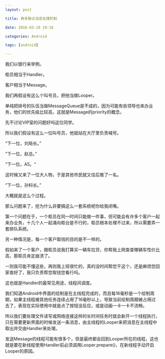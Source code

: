 ```yaml
---
layout: post

title: 再多聊点消息处理机制

date: 2016-03-10 19:16

categories: Android

tags: [android]

---
```


我们以银行来举例。

柜员相当于Handler。

客户相当于Message。

我们再假设有这么个叫号员，把他当做Looper。

单纯把排号的队伍当做MessageQueue是不成的，因为可能有些领导也来办业务，他们的优先级比较高，这就是Message的priority的概念。

先不讨论VIP室的问题好吗这位同学。

所以我们假设有这么一位叫号员，他就站在大厅里负责喊号。

“下一位，刘局长。”

“下一位，赵总。”

“下一位，A5。“

这时候又来了一位大人物，于是其他市民就又往后推了一名。

“下一位，孙科长。”

大概就是这么个过程。



那么问题来了，挖为什么非要搞这么一套系统呢你给我闭嘴。

第一个问题在于，一个柜员在同一时间只能做一件事，但可能会有许多个客户一起来办业务，十几个人一起涌向柜台是不行的，柜员根本处理不过来，所以需要弄一套排队系统。

另一种情况是，每一个客户取钱的目的是不一样的。

假如来了一个客户，跟柜员说我打算买一辆车拉货，你帮我上网查查哪辆车性价比高，那柜员肯定崩溃了。

一则我可能不懂这些，再则我上班很忙的，真的没时间帮您干这个，还是麻烦您回家查好了，我只负责帮您取钱您看行吗。

这也就是Handler的最常见用途，线程间调度。

我们知道Android中界面的绘制是在主线程完成的，而且每16毫秒是一个绘制周期，如果主线程被其他任务连续占用了16毫秒以上，导致当前绘制周期被占用过去了，表现在实际使用中就是点了按钮没反应，或是动画一卡一卡不流畅。

所以我们要处理文件读写或网络连接这样的长时间任务时就会新开一个线程执行，只在需要更新界面的时候发送一条消息，由主线程的Looper来把消息在主线程中取出并交由Handler来处理。	

发送Message的线程可能有很多个，但是最终都会回到Looper所在的线程，这也就是要在新线程使用Handler前必须调用Looper.prepare()，在新线程手动开启Looper的原因。